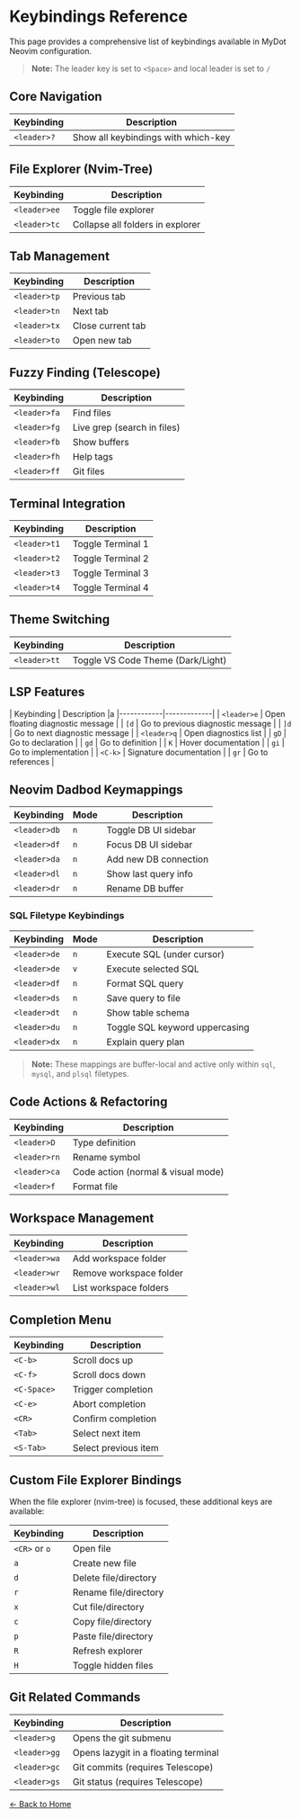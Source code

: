 # Keybindings Reference

This page provides a comprehensive list of keybindings available in MyDot Neovim configuration.

> **Note:** The leader key is set to `<Space>` and local leader is set to `/`

## Core Navigation

| Keybinding | Description |
|------------|-------------|
| `<leader>?` | Show all keybindings with which-key |

## File Explorer (Nvim-Tree)

| Keybinding | Description |
|------------|-------------|
| `<leader>ee` | Toggle file explorer |
| `<leader>tc` | Collapse all folders in explorer |

## Tab Management

| Keybinding | Description |
|------------|-------------|
| `<leader>tp` | Previous tab |
| `<leader>tn` | Next tab |
| `<leader>tx` | Close current tab |
| `<leader>to` | Open new tab |

## Fuzzy Finding (Telescope)

| Keybinding | Description |
|------------|-------------|
| `<leader>fa` | Find files |
| `<leader>fg` | Live grep (search in files) |
| `<leader>fb` | Show buffers |
| `<leader>fh` | Help tags |
| `<leader>ff` | Git files |

## Terminal Integration

| Keybinding | Description |
|------------|-------------|
| `<leader>t1` | Toggle Terminal 1 |
| `<leader>t2` | Toggle Terminal 2 |
| `<leader>t3` | Toggle Terminal 3 |
| `<leader>t4` | Toggle Terminal 4 |

## Theme Switching

| Keybinding | Description |
|------------|-------------|
| `<leader>tt` | Toggle VS Code Theme (Dark/Light) |

## LSP Features

| Keybinding | Description |a
|------------|-------------|
| `<leader>e` | Open floating diagnostic message |
| `[d` | Go to previous diagnostic message |
| `]d` | Go to next diagnostic message |
| `<leader>q` | Open diagnostics list |
| `gD` | Go to declaration |
| `gd` | Go to definition |
| `K` | Hover documentation |
| `gi` | Go to implementation |
| `<C-k>` | Signature documentation |
| `gr` | Go to references |

## Neovim Dadbod Keymappings

| Keybinding     | Mode | Description                     |
|----------------|------|---------------------------------|
| `<leader>db`   | `n`  | Toggle DB UI sidebar            |
| `<leader>df`   | `n`  | Focus DB UI sidebar             |
| `<leader>da`   | `n`  | Add new DB connection           |
| `<leader>dl`   | `n`  | Show last query info            |
| `<leader>dr`   | `n`  | Rename DB buffer                |

### SQL Filetype Keybindings

| Keybinding     | Mode  | Description                           |
|----------------|-------|---------------------------------------|
| `<leader>de`   | `n`   | Execute SQL (under cursor)            |
| `<leader>de`   | `v`   | Execute selected SQL                  |
| `<leader>df`   | `n`   | Format SQL query                      |
| `<leader>ds`   | `n`   | Save query to file                    |
| `<leader>dt`   | `n`   | Show table schema                     |
| `<leader>du`   | `n`   | Toggle SQL keyword uppercasing        |
| `<leader>dx`   | `n`   | Explain query plan                    |

> **Note:** These mappings are buffer-local and active only within `sql`, `mysql`, and `plsql` filetypes.

## Code Actions & Refactoring

| Keybinding | Description |
|------------|-------------|
| `<leader>D` | Type definition |
| `<leader>rn` | Rename symbol |
| `<leader>ca` | Code action (normal & visual mode) |
| `<leader>f` | Format file |

## Workspace Management

| Keybinding | Description |
|------------|-------------|
| `<leader>wa` | Add workspace folder |
| `<leader>wr` | Remove workspace folder |
| `<leader>wl` | List workspace folders |

## Completion Menu

| Keybinding | Description |
|------------|-------------|
| `<C-b>` | Scroll docs up |
| `<C-f>` | Scroll docs down |
| `<C-Space>` | Trigger completion |
| `<C-e>` | Abort completion |
| `<CR>` | Confirm completion |
| `<Tab>` | Select next item |
| `<S-Tab>` | Select previous item |

## Custom File Explorer Bindings

When the file explorer (nvim-tree) is focused, these additional keys are available:

| Keybinding | Description |
|------------|-------------|
| `<CR>` or `o` | Open file |
| `a` | Create new file |
| `d` | Delete file/directory |
| `r` | Rename file/directory |
| `x` | Cut file/directory |
| `c` | Copy file/directory |
| `p` | Paste file/directory |
| `R` | Refresh explorer |
| `H` | Toggle hidden files |

## Git Related Commands

| Keybinding | Description |
|------------|-------------|
| `<leader>g` | Opens the git submenu |
| `<leader>gg` | Opens lazygit in a floating terminal |
| `<leader>gc` | Git commits (requires Telescope) |
| `<leader>gs` | Git status (requires Telescope) |

[← Back to Home](index.html)
